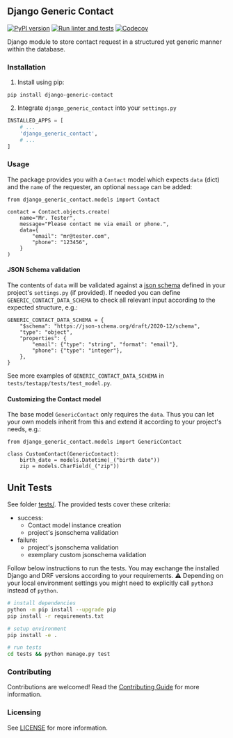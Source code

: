 ## Django Generic Contact

[![PyPI version](https://img.shields.io/pypi/v/django-generic-contact.svg)](https://pypi.org/project/django-generic-contact/)
[![Run linter and tests](https://github.com/anexia/django-generic-contact/actions/workflows/test.yml/badge.svg?branch=main)](https://github.com/anexia/django-generic-contact/actions/workflows/test.yml)
[![Codecov](https://img.shields.io/codecov/c/gh/anexia/django-generic-contact)](https://codecov.io/gh/anexia/django-generic-contact)

Django module to store contact request in a structured yet generic manner within the database.

### Installation

1. Install using pip:

```shell
pip install django-generic-contact
```

2. Integrate `django_generic_contact` into your `settings.py`

```python
INSTALLED_APPS = [
    # ...
    'django_generic_contact',
    # ...
]
```

### Usage

The package provides you with a `Contact` model which expects `data` (dict) and the `name` of the requester, 
an optional `message` can be added:

```
from django_generic_contact.models import Contact

contact = Contact.objects.create(
    name="Mr. Tester",
    message="Please contact me via email or phone.",
    data={
        "email": "mr@tester.com",
        "phone": "123456",
    }
)
```

#### JSON Schema validation

The contents of `data` will be validated against a [json schema](https://json-schema.org/) defined in your project's 
`settings.py` (if provided). If needed you can define `GENERIC_CONTACT_DATA_SCHEMA` to check all relevant input
according to the expected structure, e.g.:

```
GENERIC_CONTACT_DATA_SCHEMA = {
    "$schema": "https://json-schema.org/draft/2020-12/schema",
    "type": "object",
    "properties": {
        "email": {"type": "string", "format": "email"},
        "phone": {"type": "integer"},
    },
}
```

See more examples of `GENERIC_CONTACT_DATA_SCHEMA` in `tests/testapp/tests/test_model.py`.

#### Customizing the Contact model
The base model `GenericContact` only requires the `data`. Thus you can let your own models inherit from this and extend
it according to your project's needs, e.g.:

```
from django_generic_contact.models import GenericContact

class CustomContact(GenericContact):
    birth_date = models.Datetime(_("birth date"))
    zip = models.CharField(_("zip"))
```

## Unit Tests

See folder [tests/](tests/). The provided tests cover these criteria:
* success:
  * Contact model instance creation 
  * project's jsonschema validation
* failure:
  * project's jsonschema validation
  * exemplary custom jsonschema validation

Follow below instructions to run the tests.
You may exchange the installed Django and DRF versions according to your requirements. 
:warning: Depending on your local environment settings you might need to explicitly call `python3` instead of `python`.
```bash
# install dependencies
python -m pip install --upgrade pip
pip install -r requirements.txt

# setup environment
pip install -e .

# run tests
cd tests && python manage.py test
```

### Contributing

Contributions are welcomed! Read the [Contributing Guide](CONTRIBUTING.md) for more information.

### Licensing

See [LICENSE](LICENSE) for more information.
